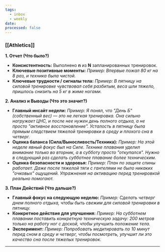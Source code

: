 ```yaml
---
tags:
  - inbox
  - weekly
date:
processed: false
---
```

### [[Athletics]]
**1. Отчет (Что было?)**

- **Консистентность:**
	Выполнено **n** из **N** запланированных тренировок.
- **Ключевые позитивные моменты:**
	*Пример: Впервые пожал 80 кг на 8 раз, и техника была чистой.*
- **Ключевые трудности / сигналы тела:**
    *Пример: В пятницу на силовой тренировке чувствовал себя разбитым, веса шли тяжело, пришлось снизить на 5 кг в жиме ногами.*

**2. Анализ и Выводы (Что это значит?)**

- **Главный инсайт недели:**
    *Пример: Я понял, что "День Б" (собственный вес) — это не легкая тренировка. Она сильно нагружает ЦНС, и после нее нужен день полного отдыха, а не просто "активное восстановление". Усталость в пятницу была прямым следствием тяжелой тренировки в среду и плохого сна в четверг.*
- **Оценка баланса (Сила/Выносливость/Техника):**
    *Пример: На этой неделе явный фокус был на Силе. Технике плавания уделил внимание только во вторник, а в субботу просто "откупался". Нужно в следующий раз сделать субботнее плавание более техническим.*
- **Оценка безопасности и здоровья:**
    *Пример: План по защите спины работает. Даже после тяжелой тяги с гантелями не было никаких "очковых" ощущений. Упражнения на активацию перед тренировкой реально помогают.*

**3. План Действий (Что дальше?)**

- **Главный фокус на следующую неделю:**
    *Пример: Сделать четверг днем полного отдыха, чтобы быть свежим для силовой тренировки в пятницу.*
- **Конкретное действие для улучшения:**
    *Пример: На субботнем плавании поставить конкретную техническую задачу: 200 метров только на работу ног с доской, чтобы улучшить положение тела.*
- **Эксперимент:**
    *Пример: Попробовать медитировать по 10 минут перед сном в среду и четверг, чтобы посмотреть, улучшит ли это качество сна после тяжелых тренировок.*

---

